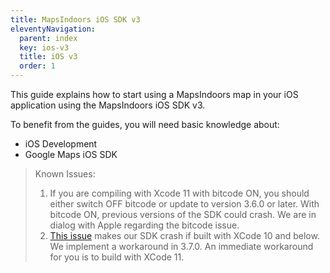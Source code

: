```yaml
---
title: MapsIndoors iOS SDK v3
eleventyNavigation:
  parent: index
  key: ios-v3
  title: iOS v3
  order: 1
---
```


This guide explains how to start using a MapsIndoors map in your iOS application using the MapsIndoors iOS SDK v3.

To benefit from the guides, you will need basic knowledge about:

* iOS Development
* Google Maps iOS SDK

> Known Issues:
>
> 1. If you are compiling with Xcode 11 with bitcode ON, you should either switch OFF bitcode or update to version 3.6.0 or later. With bitcode ON, previous versions of the SDK could crash. We are in dialog with Apple regarding the bitcode issue.
> 2. [This issue](https://forums.developer.apple.com/thread/123003) makes our SDK crash if built with XCode 10 and below. We implement a workaround in 3.7.0. An immediate workaround for you is to build with XCode 11.
